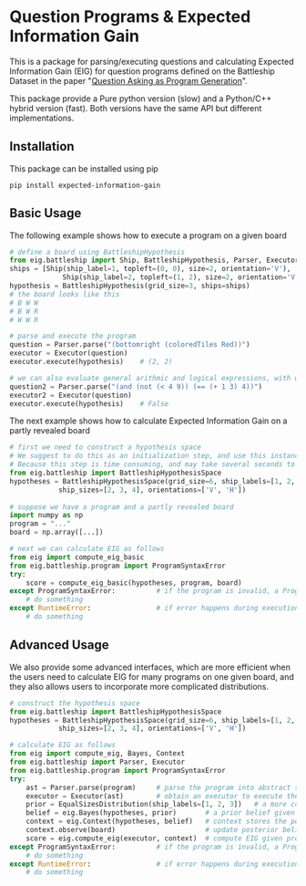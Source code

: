 # Question Programs & Expected Information Gain

This is a package for parsing/executing questions and calculating Expected Information Gain (EIG) for question programs defined on the Battleship Dataset in the paper "[Question Asking as Program Generation](https://arxiv.org/abs/1711.06351)".

This package provide a Pure python version (slow) and a Python/C++ hybrid version (fast). Both versions have the same API but different implementations.

## Installation

This package can be installed using pip
```
pip install expected-information-gain
```

## Basic Usage

The following example shows how to execute a program on a given board
```python
# define a board using BattleshipHypothesis
from eig.battleship import Ship, BattleshipHypothesis, Parser, Executor
ships = [Ship(ship_label=1, topleft=(0, 0), size=2, orientation='V'),
             Ship(ship_label=2, topleft=(1, 2), size=2, orientation='V')
hypothesis = BattleshipHypothesis(grid_size=3, ships=ships)
# the board looks like this
# B W W
# B W R
# W W R

# parse and execute the program
question = Parser.parse("(bottomright (coloredTiles Red))")
executor = Executor(question)
executor.execute(hypothesis)    # (2, 2)

# we can also evaluate general arithmic and logical expressions, with whatever hypothesis provided
question2 = Parser.parse("(and (not (< 4 9)) (== (+ 1 3) 4))")
executor2 = Executor(question)
executor.execute(hypothesis)    # False
```

The next example shows how to calculate Expected Information Gain on a partly revealed board
```python
# first we need to construct a hypothesis space 
# We suggest to do this as an initialization step, and use this instance every time
# Because this step is time consuming, and may take several seconds to finish.
from eig.battleship import BattleshipHypothesisSpace
hypotheses = BattleshipHypothesisSpace(grid_size=6, ship_labels=[1, 2, 3], 
            ship_sizes=[2, 3, 4], orientations=['V', 'H'])
            
# suppose we have a program and a partly revealed board
import numpy as np
program = "..."
board = np.array([...])

# next we can calculate EIG as follows
from eig import compute_eig_basic
from eig.battleship.program import ProgramSyntaxError
try:
    score = compute_eig_basic(hypotheses, program, board)
except ProgramSyntaxError:          # if the program is invalid, a ProgramSyntaxError will be raised
    # do something
except RuntimeError:                # if error happens during execution, a RuntimeError will be raised
    # do something
```

## Advanced Usage

We also provide some advanced interfaces, which are more efficient when the users need to calculate EIG for many 
programs on one given board, and they also allows users to incorporate more complicated distributions.

```python
# construct the hypothesis space
from eig.battleship import BattleshipHypothesisSpace
hypotheses = BattleshipHypothesisSpace(grid_size=6, ship_labels=[1, 2, 3], 
            ship_sizes=[2, 3, 4], orientations=['V', 'H'])

# calculate EIG as follows
from eig import compute_eig, Bayes, Context
from eig.battleship import Parser, Executor
from eig.battleship.program import ProgramSyntaxError
try:
    ast = Parser.parse(program)     # parse the program into abstract syntax tree
    executor = Executor(ast)        # obtain an executor to execute the program
    prior = EqualSizesDistribution(ship_labels=[1, 2, 3])   # a more cognitive inspired prior distribution
    belief = eig.Bayes(hypotheses, prior)       # a prior belief given the hypothesis space
    context = eig.Context(hypotheses, belief)   # context stores the posterior belief
    context.observe(board)                      # update posterior belief given the board
    score = eig.compute_eig(executor, context)  # compute EIG given program and posterior belief
except ProgramSyntaxError:          # if the program is invalid, a ProgramSyntaxError will be raised
    # do something
except RuntimeError:                # if error happens during execution, a RuntimeError will be raised
    # do something
```